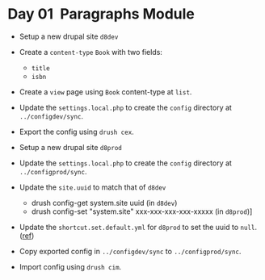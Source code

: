 # Day 01 ­ Paragraphs Module

- Setup a new drupal site `d8dev`
- Create a `content-type` `Book` with two fields:
    - `title`
    - `isbn`
- Create a `view` page using `Book` content-type at `list`.
- Update the `settings.local.php` to create the `config` directory at `../configdev/sync`.
- Export the config using `drush cex`.

- Setup a new drupal site `d8prod`
- Update the `settings.local.php` to create the `config` directory at `../configprod/sync`.
- Update the `site.uuid` to match that of `d8dev`
    - drush config-get system.site uuid (in `d8dev`)
    - drush config-set "system.site" xxx-xxx-xxx-xxx-xxxxx (in `d8prod`)]
- Update the `shortcut.set.default.yml` for `d8prod` to set the uuid to `null`. ([ref](https://www.drupal.org/node/2638392#comment-11816155))
- Copy exported config in `../configdev/sync` to `../configprod/sync`.
- Import config using `drush cim`.
